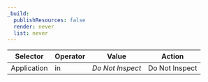 ```yaml
---
_build:
  publishResources: false
  render: never
  list: never
---
```


| Selector    | Operator | Value            | Action         |
| ----------- | -------- | ---------------- | -------------- |
| Application | in       | _Do Not Inspect_ | Do Not Inspect |
